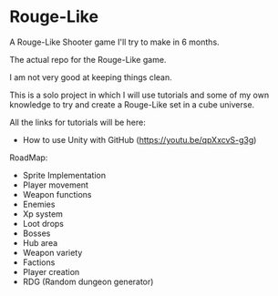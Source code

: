 # Rouge-Like
A Rouge-Like Shooter game I'll try to make in 6 months.

The actual repo for the Rouge-Like game.

I am not very good at keeping things clean.

This is a solo project in which I will use tutorials and some of my own knowledge to try and create a Rouge-Like set in a cube universe.

All the links for tutorials will be here:
 - How to use Unity with GitHub (https://youtu.be/qpXxcvS-g3g)
 
RoadMap:
 - Sprite Implementation
 - Player movement
 - Weapon functions
 - Enemies
 - Xp system
 - Loot drops
 - Bosses
 - Hub area
 - Weapon variety
 - Factions
 - Player creation
 - RDG (Random dungeon generator)
